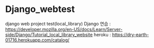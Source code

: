 # Django_webtest
django web project test(local_library)
Django 연습 : https://developer.mozilla.org/en-US/docs/Learn/Server-side/Django/Tutorial_local_library_website
heroku : https://dry-earth-01716.herokuapp.com/catalog/
